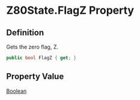 # Z80State.FlagZ Property
## Definition

Gets the zero flag, Z.

```c#
public bool FlagZ { get; }
```

## Property Value

[Boolean](https://learn.microsoft.com/en-gb/dotnet/api/System.Boolean)
